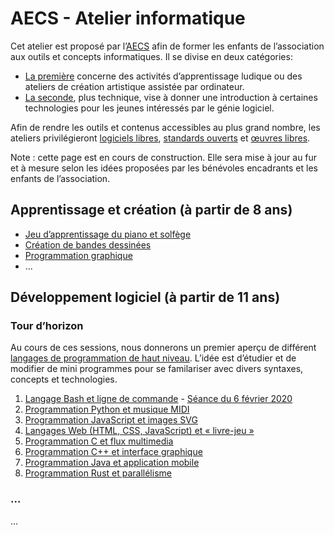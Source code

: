 # AECS - Atelier informatique

Cet atelier est proposé par l’[AECS](http://www.aecs.asso.fr/) afin de former
les enfants de l’association aux outils et concepts informatiques. Il se divise
en deux catégories:

* [La première](#apprentissage-et-création) concerne des activités d’apprentissage ludique ou des ateliers de
  création artistique assistée par ordinateur.
* [La seconde](#développement-logiciel), plus technique, vise à donner une introduction à certaines
  technologies pour les jeunes intéressés par le génie logiciel.

Afin de rendre les outils et contenus accessibles au plus grand nombre, les
ateliers privilégieront
[logiciels libres](https://fr.wikipedia.org/wiki/Logiciel_libre),
[standards ouverts](https://fr.wikipedia.org/wiki/Norme_et_standard_techniques#Standard)
et [œuvres libres](https://fr.wikipedia.org/wiki/%C5%92uvre_libre).

Note : cette page est en cours de construction. Elle sera mise à jour
au fur et à mesure selon les idées proposées par les bénévoles encadrants et
les enfants de l’association.

## Apprentissage et création (à partir de 8 ans)

* [Jeu d’apprentissage du piano et solfège](./apprentissage-piano-solfege)
* [Création de bandes dessinées](./creation-bandes-dessinees)
* [Programmation graphique](./programmation-graphique)
* ...

## Développement logiciel (à partir de 11 ans)

### Tour d’horizon

Au cours de ces sessions, nous donnerons un premier aperçu de différent [langages de programmation de haut niveau](https://fr.wikipedia.org/wiki/Langage_de_programmation_de_haut_niveau). L’idée est d’étudier et de modifier de mini programmes pour se familariser avec divers syntaxes, concepts et technologies.

1. [Langage Bash et ligne de commande](./ligne-de-commande) - [Séance du 6 février 2020](https://aecs-17.github.io/presentations/2021-01-30-atelier-informatique/index.html)
2. [Programmation Python et musique MIDI](./python-midi)
3. [Programmation JavaScript et images SVG](./javascript-svg)
4. [Langages Web (HTML, CSS, JavaScript) et « livre-jeu »](./web-livre-jeu)
5. [Programmation C et flux multimedia](./c-multimedia)
6. [Programmation C++ et interface graphique](./cpp-interface-graphique)
7. [Programmation Java et application mobile](./java-application-mobile)
8. [Programmation Rust et parallélisme](./rust-parallelisme)

### ...

...
